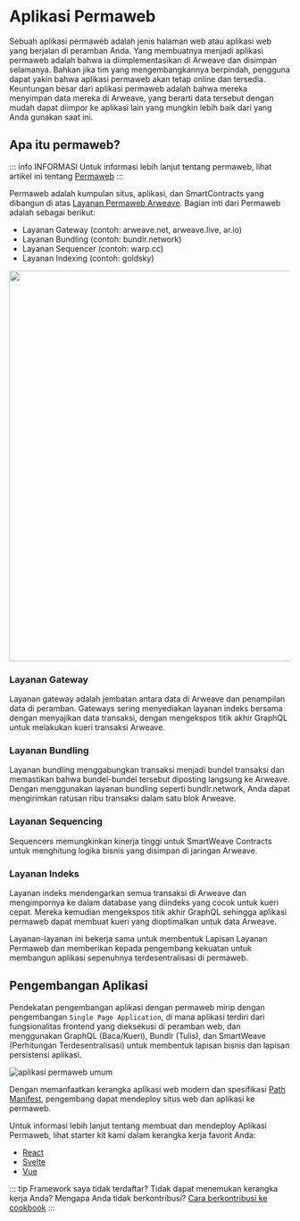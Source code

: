 # Aplikasi Permaweb 

Sebuah aplikasi permaweb adalah jenis halaman web atau aplikasi web yang berjalan di peramban Anda. Yang membuatnya menjadi aplikasi permaweb adalah bahwa ia diimplementasikan di Arweave dan disimpan selamanya. Bahkan jika tim yang mengembangkannya berpindah, pengguna dapat yakin bahwa aplikasi permaweb akan tetap online dan tersedia. Keuntungan besar dari aplikasi permaweb adalah bahwa mereka menyimpan data mereka di Arweave, yang berarti data tersebut dengan mudah dapat diimpor ke aplikasi lain yang mungkin lebih baik dari yang Anda gunakan saat ini.

## Apa itu permaweb?

::: info INFORMASI
Untuk informasi lebih lanjut tentang permaweb, lihat artikel ini tentang [Permaweb](./permaweb.md)
:::

Permaweb adalah kumpulan situs, aplikasi, dan SmartContracts yang dibangun di atas [Layanan Permaweb Arweave](./permaweb.md). Bagian inti dari Permaweb adalah sebagai berikut:

* Layanan Gateway (contoh: arweave.net, arweave.live, ar.io)
* Layanan Bundling (contoh: bundlr.network)
* Layanan Sequencer (contoh: warp.cc)
* Layanan Indexing (contoh: goldsky)

<img src="https://arweave.net/ycQzutVToTtVT_vT4811ByswtZ-KjqmifNSehSb1-eg" width="700">

### Layanan Gateway

Layanan gateway adalah jembatan antara data di Arweave dan penampilan data di peramban. Gateways sering menyediakan layanan indeks bersama dengan menyajikan data transaksi, dengan mengekspos titik akhir GraphQL untuk melakukan kueri transaksi Arweave.

### Layanan Bundling

Layanan bundling menggabungkan transaksi menjadi bundel transaksi dan memastikan bahwa bundel-bundel tersebut diposting langsung ke Arweave. Dengan menggunakan layanan bundling seperti bundlr.network, Anda dapat mengirimkan ratusan ribu transaksi dalam satu blok Arweave.

### Layanan Sequencing

Sequencers memungkinkan kinerja tinggi untuk SmartWeave Contracts untuk menghitung logika bisnis yang disimpan di jaringan Arweave.

### Layanan Indeks

Layanan indeks mendengarkan semua transaksi di Arweave dan mengimpornya ke dalam database yang diindeks yang cocok untuk kueri cepat. Mereka kemudian mengekspos titik akhir GraphQL sehingga aplikasi permaweb dapat membuat kueri yang dioptimalkan untuk data Arweave.

Layanan-layanan ini bekerja sama untuk membentuk Lapisan Layanan Permaweb dan memberikan kepada pengembang kekuatan untuk membangun aplikasi sepenuhnya terdesentralisasi di permaweb.

## Pengembangan Aplikasi

Pendekatan pengembangan aplikasi dengan permaweb mirip dengan pengembangan `Single Page Application`, di mana aplikasi terdiri dari fungsionalitas frontend yang dieksekusi di peramban web, dan menggunakan GraphQL (Baca/Kueri), Bundlr (Tulis), dan SmartWeave (Perhitungan Terdesentralisasi) untuk membentuk lapisan bisnis dan lapisan persistensi aplikasi.

![aplikasi permaweb umum](https://arweave.net/UjbgAk8duudDc97lOYIt7rBVtRHp2Z9F6Ua5OcvwNCk/)

Dengan memanfaatkan kerangka aplikasi web modern dan spesifikasi [Path Manifest](./manifests.md), pengembang dapat mendeploy situs web dan aplikasi ke permaweb.

Untuk informasi lebih lanjut tentang membuat dan mendeploy Aplikasi Permaweb, lihat starter kit kami dalam kerangka kerja favorit Anda:

* [React](../kits/react/index.md)
* [Svelte](../kits/svelte/index.md)
* [Vue](../kits/vue/index.md)

::: tip Framework saya tidak terdaftar?
Tidak dapat menemukan kerangka kerja Anda? Mengapa Anda tidak berkontribusi? [Cara berkontribusi ke cookbook](../getting-started/contributing.md)
:::
